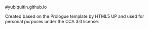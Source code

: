 #yubiquitin.github.io

Created based on the Prologue template by HTML5 UP and used for personal purposes under the CCA 3.0 license.
